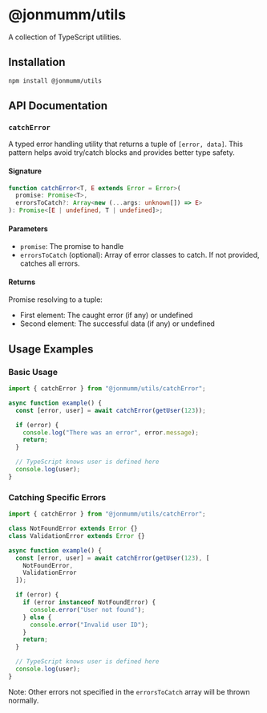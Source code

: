 # @jonmumm/utils

A collection of TypeScript utilities.

## Installation

```bash
npm install @jonmumm/utils
```

## API Documentation

### `catchError`

A typed error handling utility that returns a tuple of `[error, data]`. This pattern helps avoid try/catch blocks and provides better type safety.

#### Signature

```typescript
function catchError<T, E extends Error = Error>(
  promise: Promise<T>,
  errorsToCatch?: Array<new (...args: unknown[]) => E>
): Promise<[E | undefined, T | undefined]>;
```

#### Parameters

- `promise`: The promise to handle
- `errorsToCatch` (optional): Array of error classes to catch. If not provided, catches all errors.

#### Returns

Promise resolving to a tuple:

- First element: The caught error (if any) or undefined
- Second element: The successful data (if any) or undefined

## Usage Examples

### Basic Usage

```typescript
import { catchError } from "@jonmumm/utils/catchError";

async function example() {
  const [error, user] = await catchError(getUser(123));

  if (error) {
    console.log("There was an error", error.message);
    return;
  }

  // TypeScript knows user is defined here
  console.log(user);
}
```

### Catching Specific Errors

```typescript
import { catchError } from "@jonmumm/utils/catchError";

class NotFoundError extends Error {}
class ValidationError extends Error {}

async function example() {
  const [error, user] = await catchError(getUser(123), [
    NotFoundError,
    ValidationError
  ]);

  if (error) {
    if (error instanceof NotFoundError) {
      console.error("User not found");
    } else {
      console.error("Invalid user ID");
    }
    return;
  }

  // TypeScript knows user is defined here
  console.log(user);
}
```

Note: Other errors not specified in the `errorsToCatch` array will be thrown normally.
